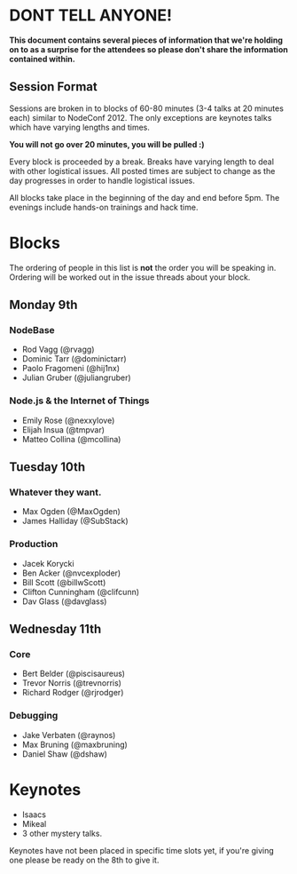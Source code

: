 # DONT TELL ANYONE!

**This document contains several pieces of information that we're holding on to as a surprise for the attendees so please don't share the information contained within.**

## Session Format

Sessions are broken in to blocks of 60-80 minutes (3-4 talks at 20 minutes each) similar to NodeConf 2012. The only exceptions are keynotes talks which have varying lengths and times.

**You will not go over 20 minutes,  you will be pulled :)**

Every block is proceeded by a break. Breaks have varying length to deal with other logistical issues. All posted times are subject to change as the day progresses in order to handle logistical issues.

All blocks take place in the beginning of the day and end before 5pm. The evenings include hands-on trainings and hack time.

# Blocks

The ordering of people in this list is **not** the order you will be speaking in. Ordering will be worked out in the issue threads about your block.

## Monday 9th

### NodeBase
- Rod Vagg (@rvagg)
- Dominic Tarr (@dominictarr)
- Paolo Fragomeni (@hij1nx)
- Julian Gruber (@juliangruber)

### Node.js & the Internet of Things
- Emily Rose (@nexxylove)
- Elijah Insua (@tmpvar)
- Matteo Collina (@mcollina)

## Tuesday 10th 

### Whatever they want.
- Max Ogden (@MaxOgden)
- James Halliday (@SubStack)

### Production 
- Jacek Korycki
- Ben Acker (@nvcexploder)
- Bill Scott (@billwScott) 
- Clifton Cunningham (@clifcunn) 
- Dav Glass (@davglass)

## Wednesday 11th 

### Core
- Bert Belder (@piscisaureus)
- Trevor Norris (@trevnorris)
- Richard Rodger (@rjrodger)

### Debugging
- Jake Verbaten (@raynos)
- Max Bruning (@maxbruning)
- Daniel Shaw (@dshaw)

# Keynotes
- Isaacs
- Mikeal 
- 3 other mystery talks.

Keynotes have not been placed in specific time slots yet, if you're giving one please be ready on the 8th to give it.
